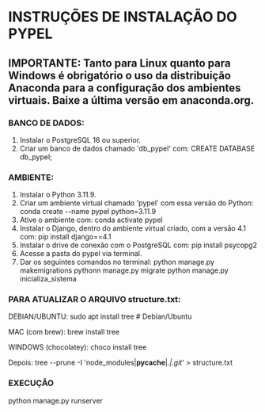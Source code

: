 # INSTRUÇÕES DE INSTALAÇÃO DO PYPEL

## IMPORTANTE: Tanto para Linux quanto para Windows é obrigatório o uso da distribuição Anaconda para a configuração dos ambientes virtuais. Baixe a última versão em anaconda.org.

### BANCO DE DADOS:
1. Instalar o PostgreSQL 16 ou superior.
2. Criar um banco de dados chamado 'db_pypel' com:
CREATE DATABASE db_pypel;

### AMBIENTE:
1. Instalar o Python 3.11.9.
2. Criar um ambiente virtual chamado 'pypel' com essa versão do Python:
conda create --name pypel python=3.11.9
3. Ative o ambiente com:
conda activate pypel
4. Instalar o Django, dentro do ambiente virtual criado, com a versão 4.1 com:
pip install django==4.1
5. Instalar o drive de conexão com o PostgreSQL com:
pip install psycopg2
6. Acesse a pasta do pypel via terminal.
7. Dar os seguintes comandos no terminal:
python manage.py makemigrations
pythonn manage.py migrate
python manage.py inicializa_sistema

### PARA ATUALIZAR O ARQUIVO structure.txt:
DEBIAN/UBUNTU:
sudo apt install tree  # Debian/Ubuntu

MAC (com brew):
brew install tree

WINDOWS (chocolatey):
choco install tree

Depois:
tree --prune -I 'node_modules|__pycache__|.*|.git*' > structure.txt

### EXECUÇÃO
python manage.py runserver